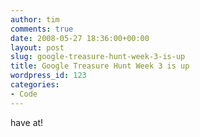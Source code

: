 ```yaml
---
author: tim
comments: true
date: 2008-05-27 18:36:00+00:00
layout: post
slug: google-treasure-hunt-week-3-is-up
title: Google Treasure Hunt Week 3 is up
wordpress_id: 123
categories:
- Code
---
```


have at!
